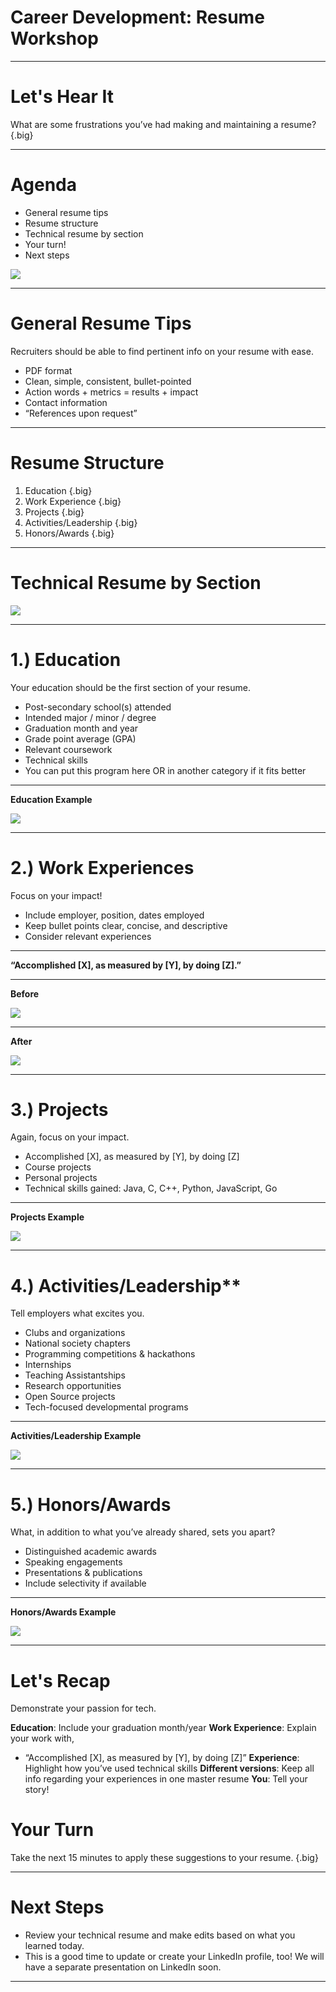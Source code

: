 # Career Development: Resume Workshop

<!--
Today we'll go over some best practices for your resume. My hope is to provide some very clear guidance regarding what recruiters look for in students’ technical resumes. I also want you to know that no two resumes can and should be the same because you’ve all had different experiences and have different interests. By the end of today’s session you’ll have some industry best practices that you can apply to your resume. Let's get started.

[From your personal viewpoint, share why this workshop is important.]
-->

---

# Let's Hear It

What are some frustrations you’ve had making and maintaining a resume? {.big}

<!--
Before we dive in, I’m curious to know what’s been challenging for you about creating and maintaining a resume? 

*Elicit student responses, and respond to each.*

I hope today will clarify some of these questions you’ve had about resumes. Please ask questions as we go along if something is unclear or contradicts something you’ve heard before. I will do my best to answer, and if I don’t know the answer, I’ll find out and let you know!
-->

---

# Agenda

* General resume tips
* Resume structure
* Technical resume by section
* Your turn!
* Next steps

![](res/resumeworkshop01.jpg)

<!--
Here’s our agenda for today: general resume tips, resume structure (very important), a deep dive into each section, a chance for you to start putting these tips into practice, and instruction about where we’ll go with our newfound resume knowledge.

Image Details:
* [resumeworkshop01.jpg](https://unsplash.com/photos/p0QUpDUX8X8): Unsplash License
-->

---

# General Resume Tips

Recruiters should be able to find pertinent info on your resume with ease.

* PDF format
* Clean, simple, consistent, bullet-pointed
* Action words + metrics = results + impact
* Contact information
* “References upon request”

<!--
Before we narrow in on specific tips we have for each section of your resume, let’s start with some general resume tips first.

The people reviewing your resume are actively looking for reasons to interview you. Because of this, you want to ensure that the most pertinent, role-related information is clearly captured by your resume and can be found easily. To that end, keep these tips in mind:

* PDF format: To avoid any formatting inconsistencies, which can happen during upload or file sharing, convert your resume into a PDF so that the formatting is retained without issues.
* Clean, simple, consistent, bullet-pointed: Bullet points help make your resume more legible and organized. 
* Action words + metrics = results + impact: We’ll get more into this later, but you want to start each bullet point with an action verb (e.g., created, designed, improved) and include metrics to highlight the impact you had in each experience on your resume.
* Contact information: In addition to your name, be sure to include your contact information -- email preferred, phone number also helpful -- and feel free to include a link to your personal website or github page.
* “References upon request”: we don’t recommend using up space on your resume to list references. Feel free to use that space to tell us more about your experiences, leadership, skills, and interests. We will reach out to you for references down the line if we need more information.
-->

---

# Resume Structure

1. Education {.big}
1. Work Experience {.big}
1. Projects {.big}
1. Activities/Leadership {.big}
1. Honors/Awards {.big}

<!--
Let’s talk about the primary components of your resume. There is a wide variety of different resume structures, and college career centers offer advice based on your industry, experiences, time in education, etc. Utilize whichever format feels the most comfortable for you depending on what you’d like to highlight, but keep in mind that this structure here [point to slide] helps recruiters find the most relevant information to determine your eligibility for technical internships and full-time opportunities.
-->

---

# Technical Resume by Section

![](res/resumeworkshop02.jpg)

<!--
Now that you have a good idea of what your overall resume structure can look like, let’s dive deeper into each section for a more specific look at what information is helpful to include. We’ll start with your education.

Image Details:
* [resumeworkshop02.jpg](https://unsplash.com/photos/kUqqaRjJuw0): Unsplash License
-->

---

# 1.) Education

Your education should be the first section of your resume.

* Post-secondary school(s) attended
* Intended major / minor / degree
* Graduation month and year
* Grade point average (GPA)
* Relevant coursework
* Technical skills
* You can put this program here OR in another category if it fits better

<!--
Your education should be the first section of your resume (after your name and contact info, that is). Why do you think that is?

Right! It's becuase you're students! Being a student is an important part of your story, especially when you’re submitting this resume for internship or university graduate roles. Let's take a closer look at what you should include and how. 

Post-secondary schools attended: Let recruiters know where you’re currently pursuing your education. If you’ve moved on to graduate school and/or transferred, be sure to include your previous institution as well.
Intended major/minor/degree: Some universities don’t require you to pick a major until the end of your second year, so feel free to note your intended major here if you haven’t yet declared it.
Graduation month/year: This is super important. Your graduation month and year helps recruiters determine your eligibility for certain roles. For example, if you’re graduating in May/June 2021 and do not intend to return to school next fall, you’re eligible for full-time university graduate opportunities. However, if you’re graduating in December 2020, you may be eligible for summer internships.
GPA: Whether you list your cumulative or your major GPA, just be sure to note it clearly on your resume. Recruiters look at the coursework on your transcript to see how well you did in the courses that are most relevant to your technical career. (i.e., data structures and algorithms, upper-level math, etc.)

Asterisked:
Relevant coursework: If you’ve taken a data structures & algorithms, you should list it here. You’ll also want to include this section if you’re a non-CS major who wants to demonstrate CS knowledge and coursework, and/or if you’ve ‘specialized’ in a specific area and want to show advanced knowledge in specific areas (i.e., Cryptography, Embedded Systems, Machine Learning, AI, etc.)
Technical skills: These should be listed in order of proficiency (strongest first, weakest last). 
-->

---

**Education Example** 

![](res/resumeworkshop03.png)

<!--
While including your relevant coursework is not absolutely necessary, we do advise that you list data structures and/or algorithms on your resume if you’ve taken it. 

Technical skills: How you demonstrate your level of “proficiency” can vary. Here, it’s listed in the number of years of experience using that language. Whatever you decide, be sure to include most proficient -> least proficient. Even more importantly, include examples of how you gained those skills and used those languages in the body of the experience section of your resume.

Image Details:
* [resumeworkshop03.png](http://www.google.com): Copyright Google
-->

---

# 2.) Work Experiences

Focus on your impact!

* Include employer, position, dates employed
* Keep bullet points clear, concise, and descriptive
* Consider relevant experiences

<!--
Employers want to know how, when, and where you’ve already started to make an impact. This section of the resume is a great opportunity to do just that.

* Include employer, position, dates employed: Also ensure that most recent experiences are listed first (reverse chronological order).
* Keep bullet points clear, concise, and descriptive: I highly encourage bullet points and concise fragments over full sentences.
* Consider relevant experiences: Especially if you’re running out of space on your one-page resume, consider leaving off the non-tech-related experience (e.g., worked the front desk at the library, restocked medical supplies at the hospital -- these are important experience, but perhaps not for this role) in favor of the ones that are relevant to the role to which you’re applying.

If you're early on in your tech career, you may not have technical work experiences, and that's okay! Iinternships, student groups, hacks/coding competitions and class projects can be added here under the heading “experiences” instead of “work experiences” until you build up your relevant tech experience throughout your time in college.
-->

---

**“Accomplished [X], as measured by [Y], by doing [Z].”**

<!--
What do we mean when we say “focus on impact?”

This formula is from Google’s former Head of People Operations Laszlo Bock’s personal “winning formula” for resume-writing, which he published in an article on LinkedIn. Let’s break this down:

Accomplished [X]: You’ve probably heard this tip before; start each bullet point with an action verb (e.g., “debugged,” “created,” “designed,” etc.) For tech, this is also your chance to let us know which languages/technologies you used. 

As measured by [Y]: this is where you can include any metric to support the impact you had. (e.g., increased server query response time by 15%)

By doing [Z]: what you specifically did to achieve those results (e.g., by restructuring the API).
-->

---

**Before**

![](res/resumeworkshop04.png)

<!--
This work experience description provides us with some information, but how could it be better? 

Image Details:
* [resumeworkshop04.png](http://www.google.com): Copyright Google
-->

---

**After**

![](res/resumeworkshop05.png)

<!--
I want to point a few things out here:
* The language used is clearly marked and bolded.
* Metrics are used to demonstrate improvement based on what candidate accomplished.
* The description is important, even if you don’t have numbers to share.

Image Details:
* [resumeworkshop05.png](http://www.google.com): Copyright Google
-->

---

# 3.) Projects

Again, focus on your impact.

* Accomplished [X], as measured by [Y], by doing [Z]
* Course projects
* Personal projects
* Technical skills gained: Java, C, C++, Python, JavaScript, Go

<!--
As we mentioned before, early on in your technical career, you may not feel that you have enough “work experiences” to warrant its own section. That’s okay! Perhaps it makes more sense for you to have a “projects” section instead until you do have more industry experience.

* Format: Continue emulating the same format “Accomplished X, as measured by Y, by doing Z” in this section to let recruiters know the technologies/languages you used to make an impact. Make sure to include metrics wherever possible to highlight the scope of your impact.
* School/personal: Make clear which projects were for a class at school versus a personal project. Make sure you make it known if you were officially recognized or “awarded” for any of your projects (e.g., class project competition winner). Definitely list personal projects if you have them; hiring teams love to see that you code outside of classroom work.
* Tech skills gained: Be sure to include the language you used so recruiters can see exactly how and when you improved your coding skills.
-->

---

**Projects Example**

![](res/resumeworkshop06.png)

<!--
I want to point out a few things here, too:
* Notice the use of language/technologies: C++, Objective C.
* There's a clear delineation of group (class) project vs. personal project.
* This person listed 300+ downloads with 4.0 rating, which shows the impact and level of interests in project.

Image Details:
* [resumeworkshop06.png](http://www.google.com): Copyright Google
-->

---

# 4.) Activities/Leadership**

Tell employers what excites you.

* Clubs and organizations
* National society chapters
* Programming competitions & hackathons
* Internships
* Teaching Assistantships
* Research opportunities
* Open Source projects
* Tech-focused developmental programs

<!--
Employers are often curious to know how you spend time outside of the classroom as well. 

Are you: 
* Part of computer science clubs or societies?
* Part of national chapters like ACM or NSBE, or CS fraternities like UPE?
* Into programming competitions (like Code Jam) or hackathons? Have you won? If so, out of how many competing teams/individuals?
* Spending your summers interning at companies, big or small?
* A TA for a CS course or advanced math class?
* A research assistant for a professor at your school (or another school)?
* Building your technical skills through open source projects (like Google Summer of Code)?
* A graduate of a developmental program like CSSI (computer science summer institute) or CodeU?

Employers want to know what excites you, so take this opportunity to let them know!
-->

---

**Activities/Leadership Example**

![](res/resumeworkshop07.png)

<!--
It's important to include the following:
* Demonstration of leadership on campus (created Data Analytics community)
* Demonstration of problem-solving/strategic thinking to grow club
* Mention of # of students impacted by TA
* Mention of language most often used for debugging
* Leadership of 55 TAs as Head TA impacting 500 students

Image Details:
* [resumeworkshop07.png](http://www.google.com): Copyright Google
-->

---

# 5.) Honors/Awards

What, in addition to what you’ve already shared, sets you apart?

* Distinguished academic awards
* Speaking engagements
* Presentations & publications
* Include selectivity if available

<!--
Along your college journey, you may come across opportunities to: 1) be recognized for your work, and/or 2) to share your knowledge with others. Let employers know how and when you received additional recognition for your achievements.

* Distinguished academic awards: What were the criteria? To how many recipients was it awarded?
* Speaking engagements: What did you speak about? Which organization invited you?
* Presentations & publications: What was your topic? Who was the audience? How big was the audience?
* Include selectivity if available: This helps us understand the magnitude of these opportunities with metrics wherever possible.
-->

---

**Honors/Awards Example**

![](res/resumeworkshop08.png)

<!--
Things to point out:
Use of language: Java
Clear mention of selectivity of each honor or award

Image Details:
* [resumeworkshop08.png](http://www.google.com): Copyright Google
-->

---

# Let's Recap

Demonstrate your passion for tech.

**Education**: Include your graduation month/year
**Work Experience**: Explain your work with,
* “Accomplished [X], as measured by [Y], by doing [Z]”
**Experience**: Highlight how you’ve used technical skills
**Different versions**: Keep all info regarding your experiences in one master resume
**You**: Tell your story!

<!--
Your resume should demonstrate your passion for tech (through involvement in activities/projects inside and outside of the classroom) and familiarity with key concepts/technical strengths (through projects, coursework, work experience & accomplishments.)

* Always be sure to include your graduation month and year. Even if it changes later on, it’s super helpful for recruiters to know this to determine your eligibility for certain roles.
* As often as you can, mirror the ‘accomplished X as measured by Y by doing Z’ to ensure that your impact is clear
* As frequently as it’s true, include examples of how and when you’ve used Java, C, C++, Python, JavaScript, and Go. You can bold it on your resume if you’d like.
* I recommend having one long master resume that includes all of your experiences. From there, make different versions of your resume that are best suited for the role you’re applying for
* What you include on your resume tells your story.
-->

# Your Turn

Take the next 15 minutes to apply these suggestions to your resume. {.big}

<!--
Take the next 15 minutes to make some changes to your resume based off of this presentation. I am happy to answer questions as you work.

[Circulate around the room and help students as they need.]
-->

---

# Next Steps

* Review your technical resume and make edits based on what you learned today.
* This is a good time to update or create your LinkedIn profile, too! We will have a separate presentation on LinkedIn soon.

<!--
Please continue to make changes to your resume based on what you learned today.

This is a good time to update or create your LinkedIn profile, too! We will have a separate presentation on LinkedIn soon.

What remaining questions do you have?
-->

---
